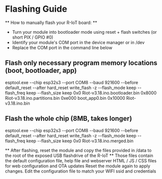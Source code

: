 
# Flashing Guide
** How to manually flash your R-IoT board: **
- Turn your module into bootloader mode using reset + flash switches (or short PIX / GPIO #0)
- Identify your module's COM port in the device manager or in /dev
- Replace the COM port in the command line below


## Flash only necessary program memory locations (boot, bootloader, app)
esptool.exe --chip esp32s3 --port COM8 --baud 921600 --before default_reset --after hard_reset write_flash -z --flash_mode keep --flash_freq keep --flash_size keep 0x0 Riot-v3.18.ino.bootloader.bin 0x8000 Riot-v3.18.ino.partitions.bin 0xe000 boot_app0.bin 0x10000 Riot-v3.18.ino.bin 

## Flash the whole chip (8MB, takes longer)
esptool.exe --chip esp32s3 --port COM8 --baud 921600 --before default_reset --after hard_reset write_flash -z --flash_mode keep --flash_freq keep --flash_size keep 0x0 Riot-v3.18.ino.merged.bin


** After flashing, reset the module and copy the files provided in /data to the root of the exposed USB flashdrive of the R-IoT **
Those files contain the default configuration file, help file and webserver HTML / JS / CSS files for web configuration and OTA updates
Reset the module again to apply changes. Edit the configuration file to match your WIFI ssid and credentials
